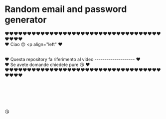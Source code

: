 # Random email and password generator


❤❤❤❤❤❤❤❤❤❤❤❤❤❤❤❤❤❤❤❤❤❤❤❤❤❤❤❤❤❤❤❤❤❤❤❤❤❤❤<br />
❤ Ciao 🙃                                                      <p align="left"   ❤</p><br />
❤ Questa repository fa riferimento al video --------------------   ❤ <br />
❤ Se avete domande chiedete pure 😘                               ❤<br />
❤❤❤❤❤❤❤❤❤❤❤❤❤❤❤❤❤❤❤❤❤❤❤❤❤❤❤❤❤❤❤❤❤❤❤❤❤❤❤


<br /><br /><br /><br /><br />
😘<br />
